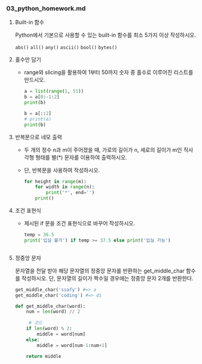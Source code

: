 ### 03_python_homework.md

1. Built-in 함수

   Python에서 기본으로 사용할 수 있는 built-in 함수를 최소 5가지 이상 작성하시오.

   `abs()` `all()` `any()` `ascii()` `bool()` `bytes()`

   
   
2. 홀수만 담기

   * range와 slicing을 활용하여 1부터 50까지 숫자 중 홀수로 이루어진 리스트를 만드시오.

     ```python
     a = list(range(1, 51))
     b = a[0:-1:2]
     print(b)
     
     b = a[::2]
     # print(a)
     print(b)
     ```
   
   
   
2. 반복문으로 네모 출력

   * 두 개의 정수 n과 m이 주어졌을 때, 가로의 길이가 n, 세로의 길이가 m인 직사각형 형태를 별(*) 문자를 이용하여 출력하시오.

   * 단, 반복문을 사용하여 작성하시오.
   
     ```python
     for height in range(m):
         for width in range(n):
             print('*', end='')
         print()
     ```
   
   
   
2. 조건 표현식

   - 제시된 if 문을 조건 표현식으로 바꾸어 작성하시오.

     ```python
     temp = 36.5
     print('입실 불가') if temp >= 37.5 else print('입실 가능')
   
   
   
5. 정중앙 문자

   문자열을 전달 받아 해당 문자열의 정중앙 문자를 반환하는 get_middle_char 함수를 작성하시오. 단, 문자열의 길이가 짝수일 경우에는 정중앙 문자 2개를 반환한다.

   ```python
   get_middle_char('ssafy') #=> a
   get_middle_char('coding') #=> di
   ```

   ```python
   def get_middle_char(word):
       num = len(word) // 2
   	
   		# 코드
       if len(word) % 2:
           middle = word[num]
       else:
           middle = word[num-1:num+1]
       
       return middle
   ```

